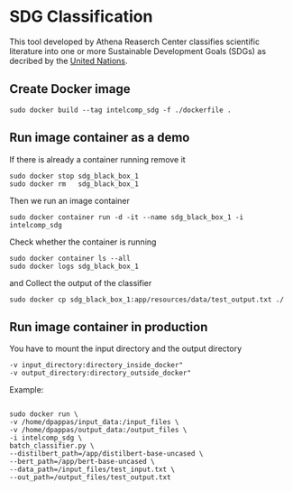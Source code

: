 # SDG Classification

This tool developed by Athena Reaserch Center classifies scientific literature into one or more Sustainable Development Goals (SDGs) as decribed by the [United Nations](https://sdgs.un.org/goals).

## Create Docker image

```
sudo docker build --tag intelcomp_sdg -f ./dockerfile .
```

## Run image container as a demo

If there is already a container running remove it

```
sudo docker stop sdg_black_box_1
sudo docker rm   sdg_black_box_1
``` 

Then we run an image container 

```
sudo docker container run -d -it --name sdg_black_box_1 -i intelcomp_sdg
```

Check whether the container is running

```
sudo docker container ls --all
sudo docker logs sdg_black_box_1
``` 

and Collect the output of the classifier
 
 ```
 sudo docker cp sdg_black_box_1:app/resources/data/test_output.txt ./
```
 

## Run image container in production

You have to mount the input directory and the output directory

```
-v input_directory:directory_inside_docker"
-v output_directory:directory_outside_docker"
``` 

Example:

 ```

sudo docker run \
-v /home/dpappas/input_data:/input_files \
-v /home/dpappas/output_data:/output_files \
-i intelcomp_sdg \
batch_classifier.py \
--distilbert_path=/app/distilbert-base-uncased \
--bert_path=/app/bert-base-uncased \
--data_path=/input_files/test_input.txt \
--out_path=/output_files/test_output.txt

```
 



